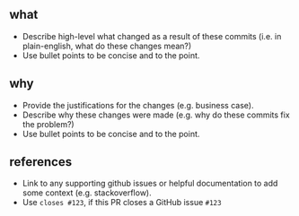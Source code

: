 [comment]: # ( Copyright Contributors to the Open Cluster Management project )

## what
* Describe high-level what changed as a result of these commits (i.e. in plain-english, what do these changes mean?)
* Use bullet points to be concise and to the point.

## why
* Provide the justifications for the changes (e.g. business case). 
* Describe why these changes were made (e.g. why do these commits fix the problem?)
* Use bullet points to be concise and to the point.

## references
* Link to any supporting github issues or helpful documentation to add some context (e.g. stackoverflow). 
* Use `closes #123`, if this PR closes a GitHub issue `#123`

